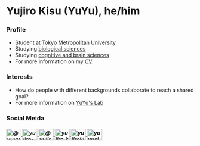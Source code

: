 # Yujiro Kisu (YuYu), he/him

<h3>Profile</h3>
<ul>
  <li>Student at <a href="https://www.tmu.ac.jp/english/index.html" target="blank">Tokyo Metropolitan University</a></li>
  <li>Studying <a href="https://www.biol.se.tmu.ac.jp/en/" target="blank">biological sciences</a></li>
  <li>Studying <a href="https://www.mq.edu.au/about/about-the-university/our-faculties/medicine-and-health-sciences/departments-and-centres/department-of-cognitive-science" target="blank">cognitive and brain sciences</a></li>
  <li>For more information on my <a href="https://docs.google.com/document/d/1c84CdhLZBxSs0L72ABwg8EPhBfut_-VAu4f0xQ_jUy0/edit?usp=sharing" target="blank">CV</a></li>
</ul> 

<h3>Interests</h3>
<ul>
  <li>How do people with different backgrounds collaborate to reach a shared goal?</li>
  <li>For more information on <a href="https://sites.google.com/view/yuyuslab/research" target="blank">YuYu's Lab</a></li>
</ul>

<a href="" target="blank"></a>

<h3>Social Meida</h3>
<h5> 
 <a href="https://twitter.com/yuyu_lab_tmu" target="blank">
  <img align="center" src="https://raw.githubusercontent.com/rahuldkjain/github-profile-readme-generator/master/src/images/icons/Social/twitter.svg" alt="@yuyu_lab_tmu" height="30" width="40" />
 </a>
 <a href="https://www.linkedin.com/in/yujiro-kisu-403778242/" target="blank">
  <img align="center" src="https://raw.githubusercontent.com/rahuldkjain/github-profile-readme-generator/master/src/images/icons/Social/linked-in-alt.svg" alt="yujiro-kisu-403778242" height="30" width="40" />
 </a>
 <a href="https://www.youtube.com/@yujirokisu2907" target="blank">
  <img align="center" src="https://raw.githubusercontent.com/rahuldkjain/github-profile-readme-generator/master/src/images/icons/Social/youtube.svg" alt="@yujirokisu2907" height="30" width="40" />
 </a>
 <a href="https://www.facebook.com/yujiro.kisu" target="blank">
  <img align="center" src="https://raw.githubusercontent.com/rahuldkjain/github-profile-readme-generator/master/src/images/icons/Social/facebook.svg" alt="yujiro.kisu" height="30" width="40" />
 </a>
 <a href="https://www.instagram.com/yujirokisu1/" target="blank">
  <img align="center" src="https://raw.githubusercontent.com/rahuldkjain/github-profile-readme-generator/master/src/images/icons/Social/instagram.svg" alt="yujirokisu1" height="30" width="40" />
 </a>
<a href="https://github.com/yuyuslab" target="blank">
  <img align="center" src="https://raw.githubusercontent.com/rahuldkjain/github-profile-readme-generator/master/src/images/icons/Social/github.svg" alt="yuyuslab" height="30" width="40" />
 </a>
</h5>
